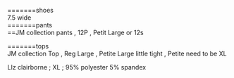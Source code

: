 
=======shoes   
7.5 wide     
=======pants   
==JM collection   pants , 12P , Petit Large   or  12s   


=======tops    
JM collection Top , 
Reg Large  , Petite Large little tight , Petite need to be XL

LIz clairborne ; XL ; 95% polyester 5% spandex   

 
 






